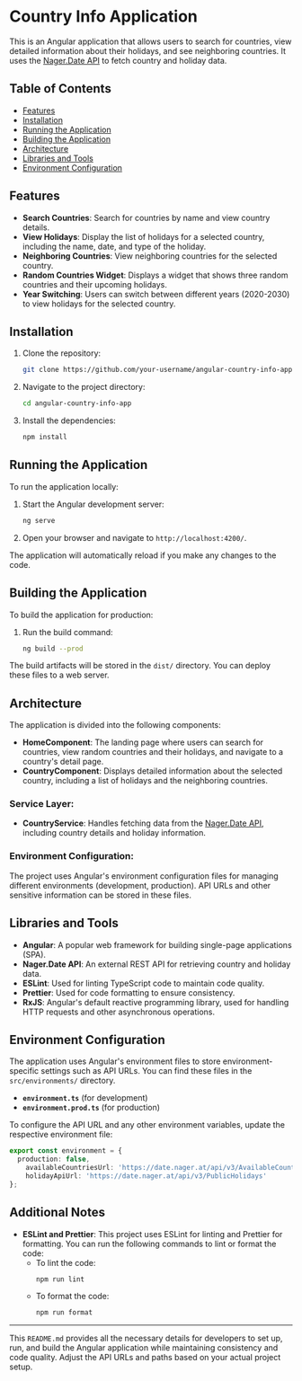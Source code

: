 
# Country Info Application

This is an Angular application that allows users to search for countries, view detailed information about their holidays, and see neighboring countries. It uses the [Nager.Date API](https://date.nager.at/) to fetch country and holiday data.

## Table of Contents
- [Features](#features)
- [Installation](#installation)
- [Running the Application](#running-the-application)
- [Building the Application](#building-the-application)
- [Architecture](#architecture)
- [Libraries and Tools](#libraries-and-tools)
- [Environment Configuration](#environment-configuration)

## Features

- **Search Countries**: Search for countries by name and view country details.
- **View Holidays**: Display the list of holidays for a selected country, including the name, date, and type of the holiday.
- **Neighboring Countries**: View neighboring countries for the selected country.
- **Random Countries Widget**: Displays a widget that shows three random countries and their upcoming holidays.
- **Year Switching**: Users can switch between different years (2020-2030) to view holidays for the selected country.

## Installation

1. Clone the repository:
   ```bash
   git clone https://github.com/your-username/angular-country-info-app.git
   ```

2. Navigate to the project directory:
   ```bash
   cd angular-country-info-app
   ```

3. Install the dependencies:
   ```bash
   npm install
   ```

## Running the Application

To run the application locally:

1. Start the Angular development server:
   ```bash
   ng serve
   ```

2. Open your browser and navigate to `http://localhost:4200/`.

The application will automatically reload if you make any changes to the code.

## Building the Application

To build the application for production:

1. Run the build command:
   ```bash
   ng build --prod
   ```

The build artifacts will be stored in the `dist/` directory. You can deploy these files to a web server.

## Architecture

The application is divided into the following components:

- **HomeComponent**: The landing page where users can search for countries, view random countries and their holidays, and navigate to a country's detail page.
- **CountryComponent**: Displays detailed information about the selected country, including a list of holidays and the neighboring countries.

### Service Layer:
- **CountryService**: Handles fetching data from the [Nager.Date API](https://date.nager.at/), including country details and holiday information.

### Environment Configuration:
The project uses Angular's environment configuration files for managing different environments (development, production). API URLs and other sensitive information can be stored in these files.

## Libraries and Tools

- **Angular**: A popular web framework for building single-page applications (SPA).
- **Nager.Date API**: An external REST API for retrieving country and holiday data.
- **ESLint**: Used for linting TypeScript code to maintain code quality.
- **Prettier**: Used for code formatting to ensure consistency.
- **RxJS**: Angular's default reactive programming library, used for handling HTTP requests and other asynchronous operations.

## Environment Configuration

The application uses Angular's environment files to store environment-specific settings such as API URLs. You can find these files in the `src/environments/` directory.

- **`environment.ts`** (for development)
- **`environment.prod.ts`** (for production)

To configure the API URL and any other environment variables, update the respective environment file:
```typescript
export const environment = {
  production: false,
    availableCountriesUrl: 'https://date.nager.at/api/v3/AvailableCountries/',
    holidayApiUrl: 'https://date.nager.at/api/v3/PublicHolidays'
};
```

## Additional Notes

- **ESLint and Prettier**: This project uses ESLint for linting and Prettier for formatting. You can run the following commands to lint or format the code:
    - To lint the code:
      ```bash
      npm run lint
      ```
    - To format the code:
      ```bash
      npm run format
      ```

---

This `README.md` provides all the necessary details for developers to set up, run, and build the Angular application while maintaining consistency and code quality. Adjust the API URLs and paths based on your actual project setup.

